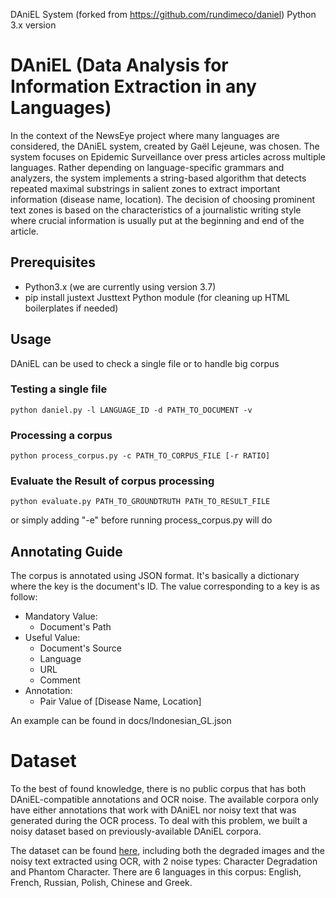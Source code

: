 DAniEL System (forked from https://github.com/rundimeco/daniel) Python 3.x version

# DAniEL (Data Analysis for Information Extraction in any Languages)

In the context of the NewsEye project where many languages are considered, the DAniEL system, created by Gaël Lejeune, was chosen. The system focuses on Epidemic Surveillance over press articles across multiple languages. Rather depending on language-specific grammars and analyzers, the system implements a string-based algorithm that detects repeated maximal substrings in salient zones to extract important information (disease name, location). The decision of choosing prominent text zones is based on the characteristics of a journalistic writing style where crucial information is usually put at the beginning and end of the article.

## Prerequisites

* Python3.x (we are currently using version 3.7)
* pip install justext Justtext Python module (for cleaning up HTML boilerplates if needed)

## Usage

DAniEL can be used to check a single file or to handle big corpus

### Testing a single file

    python daniel.py -l LANGUAGE_ID -d PATH_TO_DOCUMENT -v

### Processing a corpus

    python process_corpus.py -c PATH_TO_CORPUS_FILE [-r RATIO] 

### Evaluate the Result of corpus processing

    python evaluate.py PATH_TO_GROUNDTRUTH PATH_TO_RESULT_FILE

or simply adding "-e" before running process_corpus.py will do

## Annotating Guide

The corpus is annotated using JSON format. It's basically a dictionary where the key is the document's ID. The value corresponding to a key is as follow:
- Mandatory Value:
    * Document's Path
- Useful Value:
    * Document's Source
    * Language
    * URL
    * Comment
- Annotation:
    * Pair Value of [Disease Name, Location]

An example can be found in docs/Indonesian_GL.json

# Dataset

To the best of found knowledge, there is no public corpus that has both DAniEL-compatible annotations and OCR noise. The available corpora only have either annotations that work with DAniEL nor noisy text that was generated during the OCR process. To deal with this problem, we built a noisy dataset based on previously-available DAniEL corpora.

The dataset can be found [here](https://1drv.ms/u/s!At3pWQFublT-vEDzFSvaW0qCevjk?e=RLCfym), including both the degraded images and the noisy text extracted using OCR, with 2 noise types: Character Degradation and Phantom Character. There are 6 languages in this corpus: English, French, Russian, Polish, Chinese and Greek.
